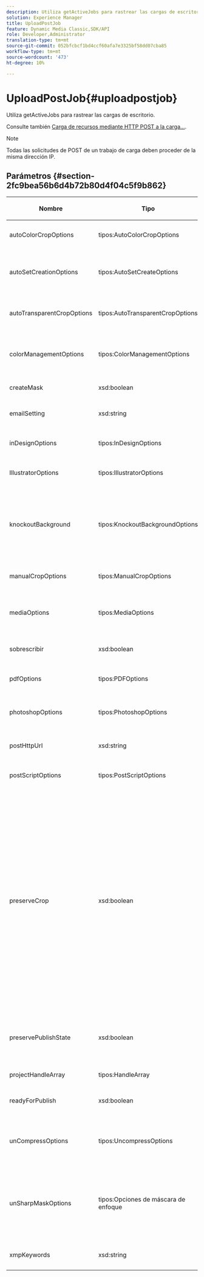 ```yaml
---
description: Utiliza getActiveJobs para rastrear las cargas de escritorio.
solution: Experience Manager
title: UploadPostJob
feature: Dynamic Media Classic,SDK/API
role: Developer,Administrator
translation-type: tm+mt
source-git-commit: 052bfcbcf1bd4ccf60afa7e3325bf58dd07cba85
workflow-type: tm+mt
source-wordcount: '473'
ht-degree: 10%

---
```



# UploadPostJob{#uploadpostjob}

Utiliza getActiveJobs para rastrear las cargas de escritorio.

Consulte también [Carga de recursos mediante HTTP POST a la carga...](../../c-http-post.md#concept-457855c0cdc943339ca1f1bed356991d).

>[!NOTE]
>
>Todas las solicitudes de POST de un trabajo de carga deben proceder de la misma dirección IP.

## Parámetros {#section-2fc9bea56b6d4b72b80d4f04c5f9b862}

<table id="table_04100BB8ABD84EF68B0A7CE3AD946414"> 
 <thead> 
  <tr> 
   <th colname="col1" class="entry"> <p>Nombre </p> </th> 
   <th colname="col2" class="entry"> <p>Tipo </p> </th> 
   <th colname="col3" class="entry"> <p>Obligatorio? </p> </th> 
   <th colname="col4" class="entry"> <p>Descripción </p> </th> 
  </tr> 
 </thead>
 <tbody> 
  <tr> 
   <td colname="col1"> <span class="codeph"> <span class="varname"> autoColorCropOptions</span> </span> </td> 
   <td colname="col2"> <span class="codeph"> tipos:AutoColorCropOptions</span> </td> 
   <td colname="col3"> <p>No </p> </td> 
   <td colname="col4"> <p>Opciones para cultivos automáticos de imágenes basadas en el color. </p> </td> 
  </tr> 
  <tr> 
   <td colname="col1"> <span class="codeph"> <span class="varname"> autoSetCreationOptions</span> </span> </td> 
   <td colname="col2"> <span class="codeph"> tipos:AutoSetCreateOptions</span> </td> 
   <td colname="col3"> <p>No </p> </td> 
   <td colname="col4"> <p>Matriz de secuencias de comandos de generación de conjuntos automáticas para aplicar a archivos cargados. </p> </td> 
  </tr> 
  <tr> 
   <td colname="col1"> <span class="codeph"> <span class="varname"> autoTransparentCropOptions</span> </span> </td> 
   <td colname="col2"> <span class="codeph"> tipos:AutoTransparentCropOptions</span> </td> 
   <td colname="col3"> <p>No </p> </td> 
   <td colname="col4"> <p>Elimina el espacio en blanco de los bordes de las imágenes, en función de la transparencia. </p> </td> 
  </tr> 
  <tr> 
   <td colname="col1"> <span class="codeph"> <span class="varname"> colorManagementOptions</span> </span> </td> 
   <td colname="col2"> <span class="codeph"> tipos:ColorManagementOptions</span> </td> 
   <td colname="col3"> <p>No </p> </td> 
   <td colname="col4"> <p>Opciones que se pueden especificar durante una carga. El conjunto afecta a cómo se administra el color para la carga. </p> </td> 
  </tr> 
  <tr> 
   <td colname="col1"> <span class="codeph"> <span class="varname"> createMask</span> </span> </td> 
   <td colname="col2"> <span class="codeph"> xsd:boolean</span> </td> 
   <td colname="col3"> <p><b>Sí</b> </p> </td> 
   <td colname="col4"> <p>Si se crea una máscara. </p> </td> 
  </tr> 
  <tr> 
   <td colname="col1"> <span class="codeph"> <span class="varname"> emailSetting</span> </span> </td> 
   <td colname="col2"> <span class="codeph"> xsd:string</span> </td> 
   <td colname="col3"> <p><b>Sí</b> </p> </td> 
   <td colname="col4"> <p>Elección de la configuración del correo electrónico. </p> </td> 
  </tr> 
  <tr> 
   <td colname="col1"> <span class="codeph"> <span class="varname"> inDesignOptions</span> </span> </td> 
   <td colname="col2"> <span class="codeph"> tipos:InDesignOptions</span> </td> 
   <td colname="col3"> <p>No </p> </td> 
   <td colname="col4"> <p>Opciones para cargar archivos de InDesign en el servidor de imágenes. </p> </td> 
  </tr> 
  <tr> 
   <td colname="col1"> <span class="codeph"> <span class="varname"> IllustratorOptions</span> </span> </td> 
   <td colname="col2"> <span class="codeph"> tipos:IllustratorOptions</span> </td> 
   <td colname="col3"> <p>No </p> </td> 
   <td colname="col4"> <p>Opciones para cargar archivos Illustrator en el servidor de imágenes. </p> </td> 
  </tr> 
  <tr> 
   <td colname="col1"> <span class="codeph"> <span class="varname"> knockoutBackground</span> </span> </td> 
   <td colname="col2"> <span class="codeph"> tipos:KnockoutBackgroundOptions</span> </td> 
   <td colname="col3"> <p>No </p> </td> 
   <td colname="col4"> <p>Enmascara el fondo de las imágenes seleccionadas. Esto permite superponerlos en otras capas con una transparencia fuera de la imagen del sujeto. Opcional. </p> <p>Consulte<a href="../../types/c-data-types/r-knockout-background-options.md#reference-9196371848964d91842b337640791c9c" format="dita" scope="local"> KnockoutBackgroundOptions</a>. </p> </td> 
  </tr> 
  <tr> 
   <td colname="col1"> <span class="codeph"> <span class="varname"> manualCropOptions</span> </span> </td> 
   <td colname="col2"> <span class="codeph"> tipos:ManualCropOptions</span> </td> 
   <td colname="col3"> <p>No </p> </td> 
   <td colname="col4"> <p>Opciones para cultivos manuales de imágenes. </p> </td> 
  </tr> 
  <tr> 
   <td colname="col1"> <span class="codeph"> <span class="varname"> mediaOptions</span> </span> </td> 
   <td colname="col2"> <span class="codeph"> tipos:MediaOptions</span> </td> 
   <td colname="col3"> <p>No </p> </td> 
   <td colname="col4"> <p>Opciones que permiten establecer una imagen en miniatura del vídeo. </p> <p>Consulte <a href="../../types/c-data-types/r-media-options.md#reference-18618fc6803a4b6e994bbb48eba93b5b" format="dita" scope="local"> MediaOptions</a>. </p> </td> 
  </tr> 
  <tr> 
   <td colname="col1"> <span class="codeph"> <span class="varname"> sobrescribir</span> </span> </td> 
   <td colname="col2"> <span class="codeph"> xsd:boolean</span> </td> 
   <td colname="col3"> <p>Sí</p> </td> 
   <td colname="col4"> <p>Si se sobrescriben los archivos al cargarlos. </p> </td> 
  </tr> 
  <tr> 
   <td colname="col1"> <span class="codeph"> <span class="varname"> pdfOptions</span> </span> </td> 
   <td colname="col2"> <span class="codeph"> tipos:PDFOptions</span> </td> 
   <td colname="col3"> <p>No</p> </td> 
   <td colname="col4"> <p>Opciones para cargar archivos PDF en el servidor de imágenes. </p> </td> 
  </tr> 
  <tr> 
   <td colname="col1"> <span class="codeph"> <span class="varname"> photoshopOptions</span> </span> </td> 
   <td colname="col2"> <span class="codeph"> tipos:PhotoshopOptions</span> </td> 
   <td colname="col3"> <p>No </p> </td> 
   <td colname="col4"> <p>Opciones para cargar archivos Photoshop en el servidor de imágenes. </p> </td> 
  </tr> 
  <tr> 
   <td colname="col1"> <span class="codeph"> <span class="varname"> postHttpUrl</span> </span> </td> 
   <td colname="col2"> <span class="codeph"> xsd:string</span> </td> 
   <td colname="col3"> <p>No </p> </td> 
   <td colname="col4"> <p>Dirección URL donde se cargan los archivos. </p> </td> 
  </tr> 
  <tr> 
   <td colname="col1"> <span class="codeph"> <span class="varname"> postScriptOptions</span> </span> </td> 
   <td colname="col2"> <span class="codeph"> tipos:PostScriptOptions</span> </td> 
   <td colname="col3"> <p>No </p> </td> 
   <td colname="col4"> <p>Opciones para cargar archivos de Post Script al servidor de imágenes. </p> </td> 
  </tr> 
  <tr> 
   <td colname="col1"> <span class="codeph"> <span class="varname"> preserveCrop</span> </span> </td> 
   <td colname="col2"> <span class="codeph"> xsd:boolean</span> </td> 
   <td colname="col3"> <p>No </p> </td> 
   <td colname="col4"> <p>Controla la preservación de cualquier definición de recorte existente. El valor predeterminado es true.</p> <p>Si proporciona el parámetro manualCropOptions y los valores correspondientes, los nuevos valores (excepto 0,0,0,0) se aplican al recurso independientemente del valor preserveCrop.</p><p>Si <i>not</i> proporciona el parámetro manualCropOptions, se mantiene el valor de preserveCrop. Y, en el caso de true, se conservan los valores preserveCrop existentes; en el caso de false, se eliminan los valores preserveCrop .</p><p>Ejemplo:</p><p><p>&lt;preservecrop&gt;false&lt;/preservecrop&gt;<br />&lt;manualcropoptions&gt;<br />    &lt;left&gt;190&lt;/left&gt;<br />    &lt;right&gt;310&lt;/right&gt;<br />    &lt;top&gt;160&lt;/top&gt;<br />    &lt;bottom&gt;120&lt;/bottom&gt;<br />&lt;/manualcropoptions&gt;</p></td> 
  </tr> 
  <tr> 
   <td colname="col1"> <span class="codeph"> <span class="varname"> preservePublishState</span> </span> </td> 
   <td colname="col2"> <span class="codeph"> xsd:boolean</span> </td> 
   <td colname="col3"> <p><b>Sí</b> </p> </td> 
   <td colname="col4"> <p>Controla si se conserva el estado de publicación de un recurso existente al sobrescribirlo. Si no se establece, se utiliza la configuración predeterminada de la empresa. </p> </td> 
  </tr> 
  <tr> 
   <td colname="col1"> <span class="codeph"> <span class="varname"> projectHandleArray</span> </span> </td> 
   <td colname="col2"> <span class="codeph"> tipos:HandleArray</span> </td> 
   <td colname="col3"> <p>No </p> </td> 
   <td colname="col4"> <p>Matriz de controladores de proyecto. </p> </td> 
  </tr> 
  <tr> 
   <td colname="col1"> <span class="codeph"> <span class="varname"> readyForPublish</span> </span> </td> 
   <td colname="col2"> <span class="codeph"> xsd:boolean</span> </td> 
   <td colname="col3"> <p><b>Sí</b> </p> </td> 
   <td colname="col4"> <p>Indica si los archivos están marcados como listos para publicarse. </p> </td> 
  </tr> 
  <tr> 
   <td colname="col1"> <span class="codeph"> <span class="varname"> unCompressOptions</span> </span> </td> 
   <td colname="col2"> <span class="codeph"> tipos:UncompressOptions</span> </td> 
   <td colname="col3"> <p>No </p> </td> 
   <td colname="col4"> <p>Extraiga y procese el contenido de los archivos TAR/ZIP cargados con esta configuración opcional. </p> <p>Consulte <a href="../../types/c-data-types/r-uncompress-options.md#reference-510ec7028b1540bc9b58745f242d49d5" format="dita" scope="local"> DescompresiónOpciones</a>. </p> </td> 
  </tr> 
  <tr> 
   <td colname="col1"> <span class="codeph"> <span class="varname"> unSharpMaskOptions</span> </span> </td> 
   <td colname="col2"> <span class="codeph"> tipos:Opciones de máscara de enfoque</span> </td> 
   <td colname="col3"> <p>No </p> </td> 
   <td colname="col4"> <p>Opciones que permiten controlar la configuración de máscara de enfoque al crear un archivo TIF piramidal optimizado. Utilice estos ajustes para mejorar el nitidez de la imagen. </p> <p>Consulte <a href="../../types/c-data-types/r-unsharp-mask-options.md#reference-b9a96244d7ee4424bc4ac3c23be3be3d" format="dita" scope="local"> UnSharpMaskOptions</a>. </p> </td> 
  </tr> 
  <tr> 
   <td colname="col1"><span class="codeph"><span class="varname"> xmpKeywords</span></span> </td> 
   <td colname="col2"><span class="codeph"> xsd:string</span> </td> 
   <td colname="col3"> <p>No </p> </td> 
   <td colname="col4"> <p>Una opción de metadatos adicional para todo el trabajo de carga. </p> </td> 
  </tr> 
 </tbody> 
</table>

